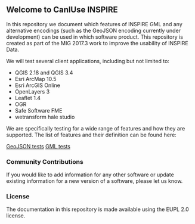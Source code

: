 ## Welcome to CanIUse INSPIRE

In this repository we document which features of INSPIRE GML and any alternative encodings (such as the GeoJSON encoding currently under development) can be used in which software product. This repository is created as part of the MIG 2017.3 work to improve the usability of INSPIRE Data.

We will test several client applications, including but not limited to:

* QGIS 2.18 and QGIS 3.4  
* Esri ArcMap 10.5
* Esri ArcGIS Online
* OpenLayers 3
* Leaflet 1.4
* OGR
* Safe Software FME
* wetransform hale studio

We are specifically testing for a wide range of features and how they are supported. The list of features and their definition can be found here:

[GeoJSON tests](docs/geoJSON.md)
[GML tests](docs/gml.md)

### Community Contributions

If you would like to add information for any other software or update existing information for a new version of a software, please let us know.

### License

The documentation in this repository is made available using the EUPL 2.0 license.
